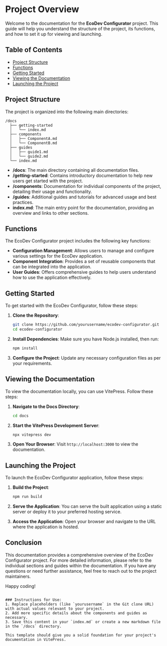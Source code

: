 # Project Overview

Welcome to the documentation for the **EcoDev Configurator** project. This guide will help you understand the structure of the project, its functions, and how to set it up for viewing and launching.

## Table of Contents

- [Project Structure](#project-structure)
- [Functions](#functions)
- [Getting Started](#getting-started)
- [Viewing the Documentation](#viewing-the-documentation)
- [Launching the Project](#launching-the-project)

## Project Structure

The project is organized into the following main directories:

```
/docs
  ├── getting-started
  │   └── index.md
  ├── components
  │   ├── ComponentA.md
  │   └── ComponentB.md
  ├── guides
  │   ├── guide1.md
  │   └── guide2.md
  └── index.md
```

- **/docs**: The main directory containing all documentation files.
- **/getting-started**: Contains introductory documentation to help new users get started with the project.
- **/components**: Documentation for individual components of the project, detailing their usage and functionality.
- **/guides**: Additional guides and tutorials for advanced usage and best practices.
- **index.md**: The main entry point for the documentation, providing an overview and links to other sections.

## Functions

The EcoDev Configurator project includes the following key functions:

- **Configuration Management**: Allows users to manage and configure various settings for the EcoDev application.
- **Component Integration**: Provides a set of reusable components that can be integrated into the application.
- **User Guides**: Offers comprehensive guides to help users understand how to use the application effectively.

## Getting Started

To get started with the EcoDev Configurator, follow these steps:

1. **Clone the Repository**: 
   ```bash
   git clone https://github.com/yourusername/ecodev-configurator.git
   cd ecodev-configurator
   ```

2. **Install Dependencies**: 
   Make sure you have Node.js installed, then run:
   ```bash
   npm install
   ```

3. **Configure the Project**: 
   Update any necessary configuration files as per your requirements.

## Viewing the Documentation

To view the documentation locally, you can use VitePress. Follow these steps:

1. **Navigate to the Docs Directory**:
   ```bash
   cd docs
   ```

2. **Start the VitePress Development Server**:
   ```bash
   npx vitepress dev
   ```

3. **Open Your Browser**: 
   Visit `http://localhost:3000` to view the documentation.

## Launching the Project

To launch the EcoDev Configurator application, follow these steps:

1. **Build the Project**:
   ```bash
   npm run build
   ```

2. **Serve the Application**:
   You can serve the built application using a static server or deploy it to your preferred hosting service.

3. **Access the Application**: 
   Open your browser and navigate to the URL where the application is hosted.

## Conclusion

This documentation provides a comprehensive overview of the EcoDev Configurator project. For more detailed information, please refer to the individual sections and guides within the documentation. If you have any questions or need further assistance, feel free to reach out to the project maintainers.

Happy coding!
```

### Instructions for Use:
1. Replace placeholders (like `yourusername` in the Git clone URL) with actual values relevant to your project.
2. Add more specific details about the components and guides as necessary.
3. Save this content in your `index.md` or create a new markdown file in the `/docs` directory.

This template should give you a solid foundation for your project's documentation in VitePress.